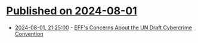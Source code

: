 # [Published on 2024-08-01](index.md)

* [2024-08-01, 21:25:00](https://soylentnews.org/article.pl?sid=24/07/31/1344215&from=rss) - [EFF's Concerns About the UN Draft Cybercrime Convention](https://soylentnews.org/article.pl?sid=24/07/31/1344215&from=rss)

